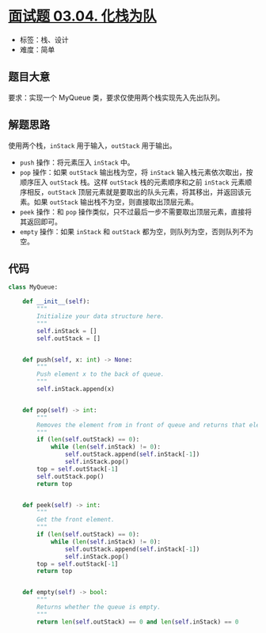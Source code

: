# [面试题 03.04. 化栈为队](https://leetcode.cn/problems/implement-queue-using-stacks-lcci/)

- 标签：栈、设计
- 难度：简单

## 题目大意

要求：实现一个 MyQueue 类，要求仅使用两个栈实现先入先出队列。

## 解题思路

使用两个栈，`inStack` 用于输入，`outStack` 用于输出。

- `push` 操作：将元素压入 `inStack` 中。
- `pop` 操作：如果 `outStack` 输出栈为空，将 `inStack` 输入栈元素依次取出，按顺序压入 `outStack` 栈。这样 `outStack` 栈的元素顺序和之前 `inStack` 元素顺序相反，`outStack` 顶层元素就是要取出的队头元素，将其移出，并返回该元素。如果 `outStack` 输出栈不为空，则直接取出顶层元素。
- `peek` 操作：和 `pop` 操作类似，只不过最后一步不需要取出顶层元素，直接将其返回即可。
- `empty` 操作：如果 `inStack` 和 `outStack` 都为空，则队列为空，否则队列不为空。

## 代码

```Python
class MyQueue:

    def __init__(self):
        """
        Initialize your data structure here.
        """
        self.inStack = []
        self.outStack = []


    def push(self, x: int) -> None:
        """
        Push element x to the back of queue.
        """
        self.inStack.append(x)


    def pop(self) -> int:
        """
        Removes the element from in front of queue and returns that element.
        """
        if (len(self.outStack) == 0):
            while (len(self.inStack) != 0):
                self.outStack.append(self.inStack[-1])
                self.inStack.pop()
        top = self.outStack[-1]
        self.outStack.pop()
        return top


    def peek(self) -> int:
        """
        Get the front element.
        """
        if (len(self.outStack) == 0):
            while (len(self.inStack) != 0):
                self.outStack.append(self.inStack[-1])
                self.inStack.pop()
        top = self.outStack[-1]
        return top


    def empty(self) -> bool:
        """
        Returns whether the queue is empty.
        """
        return len(self.outStack) == 0 and len(self.inStack) == 0
```

